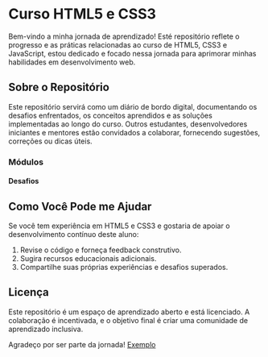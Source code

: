 # Curso HTML5 e CSS3

Bem-vindo a minha jornada de aprendizado! Esté repositório reflete o progresso e as práticas relacionadas ao curso de HTML5, CSS3 e JavaScript, estou dedicado e focado nessa jornada para aprimorar minhas habilidades em desenvolvimento web.

## Sobre o Repositório

Este repositório servirá como um diário de bordo digital, documentando os desafios enfrentados, os conceitos aprendidos e as soluções implementadas ao longo do curso. Outros estudantes, desenvolvedores iniciantes e mentores estão convidados a colaborar, fornecendo sugestões, correções ou dicas úteis.

### Módulos

#### Desafios

## Como Você Pode me Ajudar

Se você tem experiência em HTML5 e CSS3 e gostaria de apoiar o desenvolvimento contínuo deste aluno:

1. Revise o código e forneça feedback construtivo.
2. Sugira recursos educacionais adicionais.
3. Compartilhe suas próprias experiências e desafios superados.

## Licença

Este repositório é um espaço de aprendizado aberto e está licenciado. A colaboração é incentivada, e o objetivo final é criar uma comunidade de aprendizado inclusiva.

Agradeço por ser parte da jornada!
[Exemplo](https://github.com/GabrielRoOl/Curso-HTML5-e-CSS3/blob/main/Exercicios/Modulo1/ex008/index.html)
